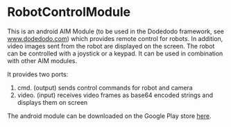 # RobotControlModule

This is an android AIM Module (to be used in the Dodedodo framework, see www.dodedodo.com) which provides remote control for robots. In addition, video images sent from the robot are displayed on the screen. The robot can be controlled with a joystick or a keypad. It can be used in combination with other AIM modules.

It provides two ports:

1. cmd. (output) sends control commands for robot and camera
2. video. (input) receives video frames as base64 encoded strings and displays them on screen

The android module can be downloaded on the Google Play store [here](https://play.google.com/store/apps/details?id=org.dobots.robotcontrol).
